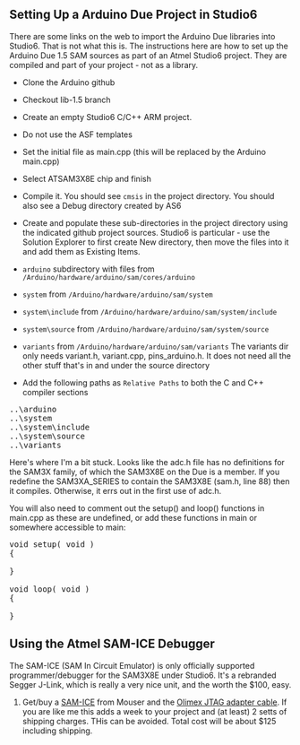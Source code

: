 ## Setting Up a Arduino Due Project in Studio6
There are some links on the web to import the Arduino Due libraries into Studio6. That is not what this is. The instructions here are how to set up the Arduino Due 1.5 SAM sources as part of an Atmel Studio6 project. They are compiled and part of your project - not as a library.

* Clone the Arduino github

* Checkout lib-1.5 branch

* Create an empty Studio6 C/C++ ARM project.
 * Do not use the ASF templates
 * Set the initial file as main.cpp (this will be replaced by the Arduino main.cpp)
 * Select ATSAM3X8E chip and finish
 * Compile it. You should see `cmsis` in the project directory. You should also see a Debug directory created by AS6

* Create and populate these sub-directories in the project directory using the indicated github project sources. Studio6 is particular - use the Solution Explorer to first create New directory, then move the files into it and add them as Existing Items.  
 * `arduino` subdirectory with files from `/Arduino/hardware/arduino/sam/cores/arduino`
 * `system` from `/Arduino/hardware/arduino/sam/system`
 * `system\include` from `/Arduino/hardware/arduino/sam/system/include` 
 * `system\source` from `/Arduino/hardware/arduino/sam/system/source`
 * `variants` from `/Arduino/hardware/arduino/sam/variants` The variants dir only needs variant.h, variant.cpp, pins_arduino.h.  It does not need all the other stuff that's in and under the source directory

* Add the following paths as `Relative Paths` to both the C and C++ compiler sections
<pre>
..\arduino
..\system
..\system\include
..\system\source
..\variants
</pre>

Here's where I'm a bit stuck. Looks like the adc.h file has no definitions for the SAM3X family, of which the SAM3X8E on the Due is a member. If you redefine the SAM3XA_SERIES to contain the SAM3X8E (sam.h, line 88) then it compiles. Otherwise, it errs out in the first use of adc.h.

You will also need to comment out the setup() and loop() functions in main.cpp as these are undefined, or add these functions in main or somewhere accessible to main:

<pre>
void setup( void )
{
	
}

void loop( void )
{
	
}
</pre>

## Using the Atmel SAM-ICE Debugger
The SAM-ICE (SAM In Circuit Emulator) is only officially supported programmer/debugger for the SAM3X8E under Studio6. It's a rebranded Segger J-Link, which is really a very nice unit, and the worth the $100, easy.
 
1. Get/buy a [SAM-ICE](http://www.mouser.com/ProductDetail/Atmel/AT91SAM-ICE/?qs=%2fha2pyFaduiSLswSzKKMtBJl3sH6Dl%252bGzJZewU2eQFM%3d) from Mouser and the [Olimex JTAG adapter cable](http://www.mouser.com/Search/ProductDetail.aspx?R=ARM-JTAG-20-10virtualkey63420000virtualkey909-ARM-JTAG-20-10). If you are like me this adds a week to your project and (at least) 2 setts of shipping charges. THis can be avoided. Total cost will be about $125 including shipping. 